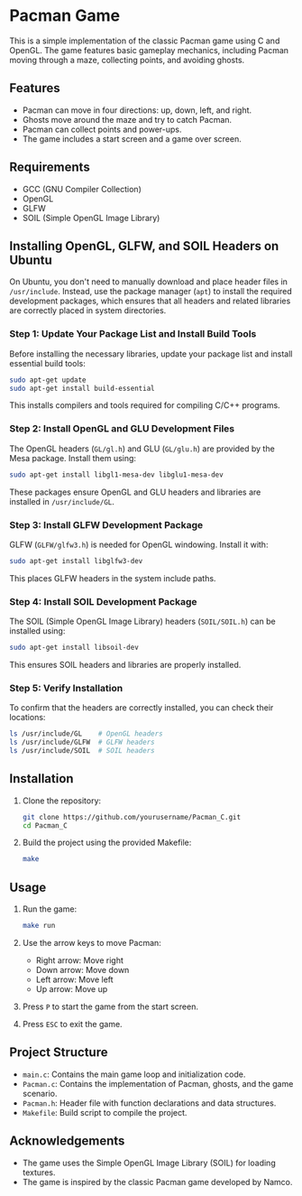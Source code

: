 # Pacman Game

This is a simple implementation of the classic Pacman game using C and OpenGL. The game features basic gameplay mechanics, including Pacman moving through a maze, collecting points, and avoiding ghosts.

## Features

- Pacman can move in four directions: up, down, left, and right.
- Ghosts move around the maze and try to catch Pacman.
- Pacman can collect points and power-ups.
- The game includes a start screen and a game over screen.

## Requirements

- GCC (GNU Compiler Collection)
- OpenGL
- GLFW
- SOIL (Simple OpenGL Image Library)

## Installing OpenGL, GLFW, and SOIL Headers on Ubuntu

On Ubuntu, you don't need to manually download and place header files in `/usr/include`. Instead, use the package manager (`apt`) to install the required development packages, which ensures that all headers and related libraries are correctly placed in system directories.

### Step 1: Update Your Package List and Install Build Tools
Before installing the necessary libraries, update your package list and install essential build tools:

```bash
sudo apt-get update
sudo apt-get install build-essential
```

This installs compilers and tools required for compiling C/C++ programs.

### Step 2: Install OpenGL and GLU Development Files
The OpenGL headers (`GL/gl.h`) and GLU (`GL/glu.h`) are provided by the Mesa package. Install them using:

```bash
sudo apt-get install libgl1-mesa-dev libglu1-mesa-dev
```

These packages ensure OpenGL and GLU headers and libraries are installed in `/usr/include/GL`.

### Step 3: Install GLFW Development Package
GLFW (`GLFW/glfw3.h`) is needed for OpenGL windowing. Install it with:

```bash
sudo apt-get install libglfw3-dev
```

This places GLFW headers in the system include paths.

### Step 4: Install SOIL Development Package
The SOIL (Simple OpenGL Image Library) headers (`SOIL/SOIL.h`) can be installed using:

```bash
sudo apt-get install libsoil-dev
```

This ensures SOIL headers and libraries are properly installed.

### Step 5: Verify Installation
To confirm that the headers are correctly installed, you can check their locations:

```bash
ls /usr/include/GL    # OpenGL headers
ls /usr/include/GLFW  # GLFW headers
ls /usr/include/SOIL  # SOIL headers
```

## Installation

1. Clone the repository:
    ```sh
    git clone https://github.com/yourusername/Pacman_C.git
    cd Pacman_C
    ```

2. Build the project using the provided Makefile:
    ```sh
    make
    ```

## Usage

1. Run the game:
    ```sh
    make run
    ```

2. Use the arrow keys to move Pacman:
    - Right arrow: Move right
    - Down arrow: Move down
    - Left arrow: Move left
    - Up arrow: Move up

3. Press `P` to start the game from the start screen.

4. Press `ESC` to exit the game.

## Project Structure

- `main.c`: Contains the main game loop and initialization code.
- `Pacman.c`: Contains the implementation of Pacman, ghosts, and the game scenario.
- `Pacman.h`: Header file with function declarations and data structures.
- `Makefile`: Build script to compile the project.


## Acknowledgements

- The game uses the Simple OpenGL Image Library (SOIL) for loading textures.
- The game is inspired by the classic Pacman game developed by Namco.
